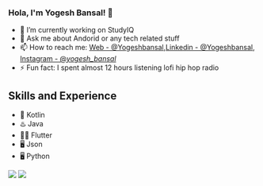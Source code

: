 ### Hola, I'm Yogesh Bansal! 👋

- 🔭 I’m currently working on StudyIQ
- 💬 Ask me about Andorid or any tech related stuff
- 📫 How to reach me: [Web - @Yogeshbansal](https://www.helloyogesh.com),[Linkedin - @Yogeshbansal](https://www.linkedin.com/in/yogesh-bansal-988a87155/), [Instagram - @_yogesh_bansal_](https://www.instagram.com/_yogesh_bansal_/)
- ⚡ Fun fact: I spent almost 12 hours listening lofi hip hop radio

## Skills and Experience
* 📱 Kotlin
* ♨️ Java
* 👨‍💻 Flutter
* 🖥️ Json
* 🖥️ Python


<img src="https://github-readme-stats.vercel.app/api/top-langs/?username=yogesh-7&amp;theme=dark&amp;hide_langs_below=1%22%20style=%22max-width:100%">
<img src="https://github-readme-stats.vercel.app/api?username=yogesh-7&&show_icons=true&title_color=ffffff&icon_color=79FE96&text_color=daf7dc&bg_color=191919">
